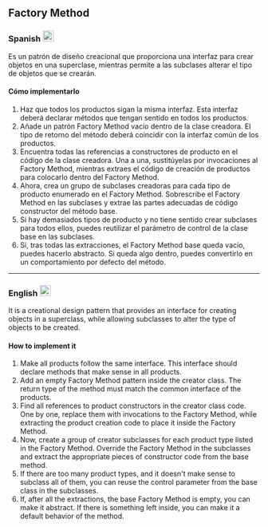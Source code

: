 ## Factory Method

### Spanish <img src="https://cdn.staticaly.com/gh/hjnilsson/country-flags/master/svg/es.svg" width="22" />
Es un patrón de diseño creacional que proporciona una interfaz para crear objetos en una superclase, mientras permite a las subclases alterar el tipo de objetos que se crearán.

#### Cómo implementarlo
1. Haz que todos los productos sigan la misma interfaz. Esta interfaz deberá declarar métodos que tengan sentido en todos los productos.
2. Añade un patrón Factory Method vacío dentro de la clase creadora. El tipo de retorno del método deberá coincidir con la interfaz común de los productos.
3. Encuentra todas las referencias a constructores de producto en el código de la clase creadora. Una a una, sustitúyelas por invocaciones al Factory Method, mientras extraes el código de creación de productos para colocarlo dentro del Factory Method.
4. Ahora, crea un grupo de subclases creadoras para cada tipo de producto enumerado en el Factory Method. Sobrescribe el Factory Method en las subclases y extrae las partes adecuadas de código constructor del método base.
5. Si hay demasiados tipos de producto y no tiene sentido crear subclases para todos ellos, puedes reutilizar el parámetro de control de la clase base en las subclases.
6. Si, tras todas las extracciones, el Factory Method base queda vacío, puedes hacerlo abstracto. Si queda algo dentro, puedes convertirlo en un comportamiento por defecto del método.


---


### English <img src="https://cdn.staticaly.com/gh/hjnilsson/country-flags/master/svg/gb.svg" width="22" />
It is a creational design pattern that provides an interface for creating objects in a superclass, while allowing subclasses to alter the type of objects to be created.

#### How to implement it
1. Make all products follow the same interface. This interface should declare methods that make sense in all products.
2. Add an empty Factory Method pattern inside the creator class. The return type of the method must match the common interface of the products.
3. Find all references to product constructors in the creator class code. One by one, replace them with invocations to the Factory Method, while extracting the product creation code to place it inside the Factory Method.
4. Now, create a group of creator subclasses for each product type listed in the Factory Method. Override the Factory Method in the subclasses and extract the appropriate pieces of constructor code from the base method.
5. If there are too many product types, and it doesn't make sense to subclass all of them, you can reuse the control parameter from the base class in the subclasses.
6. If, after all the extractions, the base Factory Method is empty, you can make it abstract. If there is something left inside, you can make it a default behavior of the method.
